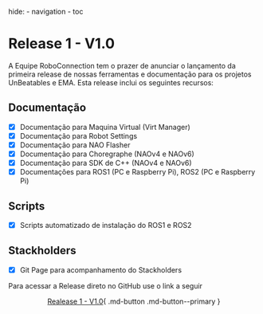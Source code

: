 hide:
    - navigation
    - toc

# Release 1 - V1.0
A Equipe RoboConnection tem o prazer de anunciar o lançamento da primeira release de nossas ferramentas e documentação para os projetos UnBeatables e EMA. Esta release inclui os seguintes recursos:

## Documentação

- [x] Documentação para Maquina Virtual (Virt Manager)
- [x] Documentação para Robot Settings
- [x] Documentação para NAO Flasher
- [x] Documentação para Choregraphe (NAOv4 e NAOv6)
- [x] Documentação para SDK de C++ (NAOv4 e NAOv6)
- [x] Documentações para ROS1 (PC e Raspberry Pi), ROS2 (PC e Raspberry Pi)

## Scripts

- [x] Scripts automatizado de instalação do ROS1 e ROS2

## Stackholders

- [x] Git Page para acompanhamento do Stackholders

Para acessar a Release direto no GitHub use o link a seguir
</br>
<center>

[Realease 1 - V1.0](https://github.com/ResidenciaTICBrisa/03_Robotica/releases/tag/v1.0){ .md-button .md-button--primary }

</center>